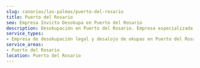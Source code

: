 ```yaml
---
slug: canarias/las-palmas/puerto-del-rosario
title: Puerto del Rosario
seo: Empresa Invicto Desokupa en Puerto del Rosario
description: Desokupación en Puerto del Rosario. Empresa especializada en okupas. Mediación legal y desalojo express. Presupuesto gratuito.
service_types:
- Empresa de desokupación legal y desalojo de okupas en Puerto del Rosario
service_areas:
- Puerto del Rosario
location: Puerto del Rosario
---
```

